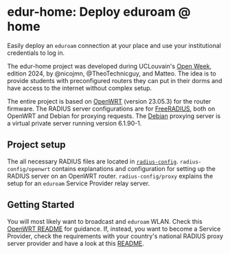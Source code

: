 # edur-home: Deploy eduroam @ home

Easily deploy an `eduroam` connection at your place and use your institutional credentials to log in.

The edur-home project was developed during UCLouvain's [Open Week](https://uclouvain.be/en/research-institutes/icteam/ingi/open-week.html), edition 2024, by @nicojmn, @TheoTechnicguy, and Matteo. The idea is to provide students with preconfigured routers they can put in their dorms and have access to the internet without complex setup.

The entire project is based on [OpenWRT](https://openwrt.org) (version 23.05.3) for the router firmware. The RADIUS server configurations are for [FreeRADIUS](https://freeradius.org/), both on OpenWRT and Debian for proxying requests. The [Debian](https://www.debian.org/) proxying server is a virtual private server running version 6.1.90-1.

## Project setup

The all necessary RADIUS files are located in [`radius-config`](radius-config/). `radius-config/openwrt` contains explanations and configuration for setting up the RADIUS server on an OpenWRT router. `radius-config/proxy` explains the setup for an `eduroam` Service Provider relay server.

## Getting Started

You will most likely want to broadcast and `eduroam` WLAN. Check this [OpenWRT README](radius-config/openwrt/README.md) for guidance. If, instead, you want to become a Service Provider, check the requirements with your country's national RADIUS proxy server provider and have a look at this [README](radius-config/proxy/README.md).

